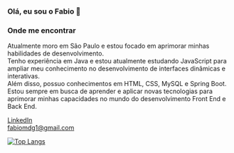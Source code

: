 ### Olá, eu sou o Fabio 👋
  
### Onde me encontrar
Atualmente moro em São Paulo e estou focado em aprimorar minhas habilidades de desenvolvimento. <br>
Tenho experiência em Java e estou atualmente estudando JavaScript para ampliar meu conhecimento no desenvolvimento de interfaces dinâmicas e interativas. <br>
Além disso, possuo conhecimentos em HTML, CSS, MySQL e Spring Boot. <br>
Estou sempre em busca de aprender e aplicar novas tecnologias para aprimorar minhas capacidades no mundo do desenvolvimento Front End e Back End.

<a href="https://www.linkedin.com/in/fabiomdg1/" rel="nofollow">LinkedIn</a><br>
<a href="mailto:fabiomdg1@gmail.com">fabiomdg1@gmail.com</a>

[![Top Langs](https://github-readme-stats.vercel.app/api/top-langs/?username=fabiomdg1&layout=compact&theme=holi )](https://github.com/anuraghazra/github-readme-stats)

<!--
![Anurag's GitHub stats](https://github-readme-stats.vercel.app/api?username=fabiomdg1&show_icons=true&theme=holi)

**fabiomdg1/fabiomdg1** is a ✨ _special_ ✨ repository because its `README.md` (this file) appears on your GitHub profile.

Here are some ideas to get you started:

- 🔭 I’m currently working on ...
- 🌱 I’m currently learning ...
- 👯 I’m looking to collaborate on ...
- 🤔 I’m looking for help with ...
- 💬 Ask me about ...
- 📫 How to reach me: ...
- 😄 Pronouns: ...
- ⚡ Fun fact: ...
-->
